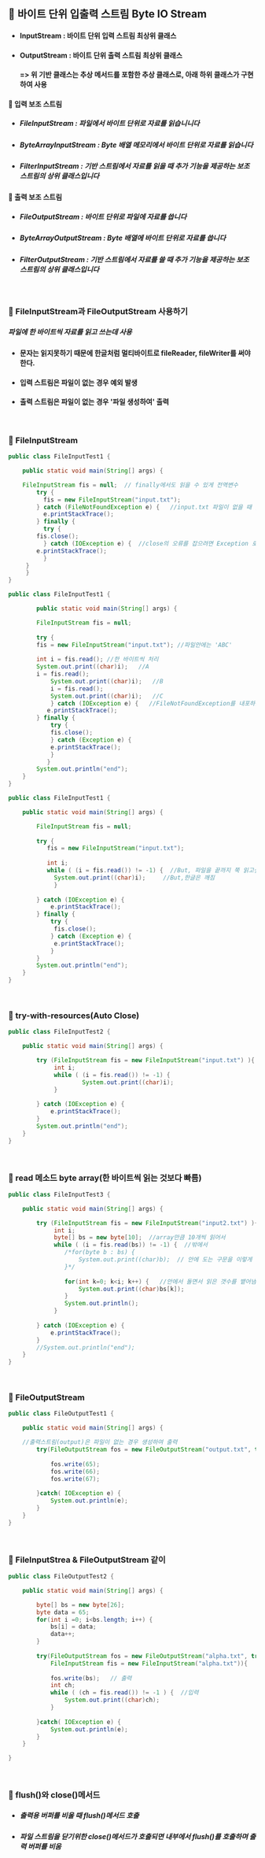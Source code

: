 ## :pushpin: 바이트 단위 입출력 스트림 Byte IO Stream
* #### InputStream : 바이트 단위 입력 스트림 최상위 클래스
* #### OutputStream : 바이트 단위 출력 스트림 최상위 클래스 
  #### => 위 기반 클래스는 추상 메서드를 포함한 추상 클래스로, 아래 하위 클래스가 구현하여 사용 
#### :round_pushpin: 입력 보조 스트림
* ##### FileInputStream : 파일에서 바이트 단위로 자료를 읽습니니다
* ##### ByteArrayInputStream : Byte 배열 메모리에서 바이트 단위로 자료를 읽습니다
* ##### FilterInputStream : 기반 스트림에서 자료를 읽을 때 추가 기능을 제공하는 보조 스트림의 상위 클래스입니다
#### :round_pushpin: 출력 보조 스트림
* ##### FileOutputStream : 바이트 단위로 파일에 자료를 씁니다
* ##### ByteArrayOutputStream : Byte 배열에 바이트 단위로 자료를 씁니다
* ##### FilterOutputStream : 기반 스트림에서 자료를 쓸 때 추가 기능을 제공하는 보조 스트림의 상위 클래스입니다

<br>

### :round_pushpin: FileInputStream과 FileOutputStream 사용하기
##### 파일에 한 바이트씩 자료를 읽고 쓰는데 사용 
* #### 문자는 읽지못하기 때문에 한글처럼 멀티바이트로 fileReader, fileWriter를 써야한다.
* #### 입력 스트림은 파일이 없는 경우 예외 발생
* #### 출력 스트림은 파일이 없는 경우 '파일 생성하여' 출력

<br>

### :round_pushpin: FileInputStream
```java
public class FileInputTest1 {

    public static void main(String[] args) {

	FileInputStream fis = null;  // finally에서도 읽을 수 있게 전역변수
	    try {
	      fis = new FileInputStream("input.txt");
	    } catch (FileNotFoundException e) {   //input.txt 파일이 없을 때 , FileNotFoundException -> Unknown Source
	      e.printStackTrace();
	    } finally {
	      try {
		fis.close();
	      } catch (IOException e) {  //close의 오류를 잡으려면 Exception 로.
		e.printStackTrace();
	      }
	 }
     }
}
```
```java
public class FileInputTest1 {

        public static void main(String[] args) {

	    FileInputStream fis = null;
	    
		try {
		fis = new FileInputStream("input.txt"); //파일안에는 'ABC'
			 			 
		int i = fis.read(); //한 바이트씩 처리 
		System.out.print((char)i);   //A
		i = fis.read();
       		System.out.print((char)i);   //B
     		i = fis.read();
       		System.out.print((char)i);   //C
      		} catch (IOException e) {   //FileNotFoundException를 내포하는 예외로 처리, read에서도 예외처리를 해야하니까 더 큰 걸로 다중예외처리
		   e.printStackTrace();
		} finally {
		    try {
			fis.close();
			} catch (Exception e) {
			e.printStackTrace();
			}
		   }
		System.out.println("end");
	}
}
```
```java
public class FileInputTest1 {

	public static void main(String[] args) {

		FileInputStream fis = null;
		
		try {
		   fis = new FileInputStream("input.txt");
			 			 
		   int i;
		   while ( (i = fis.read()) != -1) {  //But, 파일을 끝까지 쭉 읽고싶다면 while //-1 : end Of File
			 System.out.print((char)i);     //But,한글은 깨짐 
			 }
			 
		} catch (IOException e) {
			e.printStackTrace();
		} finally {
		    try {
			 fis.close();
			} catch (Exception e) {
			 e.printStackTrace();
			}
		}
		System.out.println("end");
	}
}
```

<br>


### :round_pushpin: try-with-resources(Auto Close)
```java
public class FileInputTest2 {

	public static void main(String[] args) {

		try (FileInputStream fis = new FileInputStream("input.txt") ){  //Try안에 선언 //Auto Close이므로 finally필요 없음
			 int i;
			 while ( (i = fis.read()) != -1) {
			 		 System.out.print((char)i);
			 }
			 
		} catch (IOException e) {
			e.printStackTrace();
		}
		System.out.println("end");
	}
}
```

<br>

### :round_pushpin: read 메소드 byte array(한 바이트씩 읽는 것보다 빠름)
```java
public class FileInputTest3 {

	public static void main(String[] args) {

		try (FileInputStream fis = new FileInputStream("input2.txt") ){
			 int i;
			 byte[] bs = new byte[10];  //array만큼 10개씩 읽어서 
			 while ( (i = fis.read(bs)) != -1) {  //밖에서
			 	/*for(byte b : bs) {
			 		System.out.print((char)b);  // 안에 도는 구문을 이렇게 하면 buffer에 남은 garbage가 출력됨 
			 	}*/
				 
				for(int k=0; k<i; k++) {   //안에서 돌면서 읽은 갯수를 뱉어냄. 
					System.out.print((char)bs[k]);
				}
			 	System.out.println();
			 }
			 
		} catch (IOException e) {
			e.printStackTrace();
		}
		//System.out.println("end");
	}
}
```

<br>

### :round_pushpin: FileOutputStream
```java
public class FileOutputTest1 {

	public static void main(String[] args) {

    //출력스트림(output)은 파일이 없는 경우 생성하여 출력
		try(FileOutputStream fos = new FileOutputStream("output.txt", true)){  //true라고 하면 append되어서 출력
			
			fos.write(65);
			fos.write(66);
			fos.write(67);
			
		}catch( IOException e) {
			System.out.println(e);
		}
	}
}
```

<br>

### :round_pushpin: FileInputStrea & FileOutputStream 같이 
```java
public class FileOutputTest2 {

	public static void main(String[] args) {

		byte[] bs = new byte[26];
		byte data = 65;
		for(int i =0; i<bs.length; i++) {     
			bs[i] = data;
			data++;
		}
		
		try(FileOutputStream fos = new FileOutputStream("alpha.txt", true);
			FileInputStream fis = new FileInputStream("alpha.txt")){
			
			fos.write(bs);   // 출력
			int ch;
			while ( (ch = fis.read()) != -1 ) {  //입력
				System.out.print((char)ch);
			}
			
		}catch( IOException e) {
			System.out.println(e);
		}
	}

}
```

<br>

### :round_pushpin: flush()와 close()메서드
* ##### 출력용 버퍼를 비울 때 flush()메서드 호출
* ##### 파일 스트림을 닫기위한 close()메서드가 호출되면 내부에서 flush()를 호출하며 출력 버퍼를 비움
